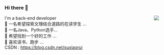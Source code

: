 ### Hi there 👋
<a href="https://blog.csdn.net/suxiaorui" target="_blank"><img align="right" src="https://github-readme-stats.vercel.app/api?username=suxiaorui&show_icons=true&count_private=false&theme=vue-dark" /></a>
I'm a back-end developer<br>
 🔭 一名希望探索文理结合道路的在读学生 ...<br>
 🌱 一名Java、Python选手...<br>
 👯 希望找到一个好的工作 ...<br>
 💬 喜欢读书、跑步 ...<br>
CSDN : https://blog.csdn.net/suxiaorui<br>

<!--
**suxiaorui/suxiaorui** is a ✨ _special_ ✨ repository because its `README.md` (this file) appears on your GitHub profile.

Here are some ideas to get you started:

- 🔭 I’m currently working on ...
- 🌱 I’m currently learning ...
- 👯 I’m looking to collaborate on ...
- 🤔 I’m looking for help with ...
- 💬 Ask me about ...
- 📫 How to reach me: ...
- 😄 Pronouns: ...
- ⚡ Fun fact: ...
-->


